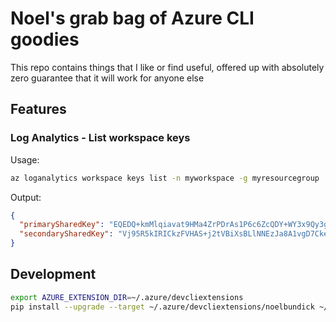 # Noel's grab bag of Azure CLI goodies

This repo contains things that I like or find useful, offered up with absolutely zero guarantee that it will work for anyone else

## Features

### Log Analytics - List workspace keys

Usage:

```bash
az loganalytics workspace keys list -n myworkspace -g myresourcegroup
```

Output:

```json
{
  "primarySharedKey": "EQEDQ+kmMlqiavat9HMa4ZrPDrAs1P6c6ZcQDY+WY3x9Qy3gapo+7UhzZT2UwCvhg5sfp65hhGjpFm8ljXB7+w==",
  "secondarySharedKey": "Vj95R5kIRICkzFVHAS+j2tVBiXsBLlNNEzJa8A1vgD7CkeI7MTbOTUAs8sy3RLV+n2KDbhA+iQHw3kd5BhhevA=="
}
```

## Development

```bash
export AZURE_EXTENSION_DIR=~/.azure/devcliextensions
pip install --upgrade --target ~/.azure/devcliextensions/noelbundick ~/code/noelbundick/azure-cli-extension-noelbundick/src/noelbundick
```